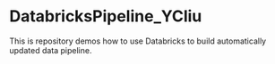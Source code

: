 # DatabricksPipeline_YCliu
This is repository demos how to use Databricks to build automatically updated data pipeline.

